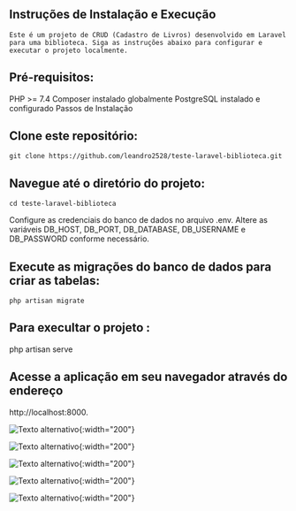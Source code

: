 ## Instruções de Instalação e Execução
` Este é um projeto de CRUD (Cadastro de Livros) desenvolvido em Laravel para uma biblioteca. Siga as instruções abaixo para configurar e executar o projeto localmente. `

## Pré-requisitos:
PHP >= 7.4
Composer instalado globalmente
PostgreSQL instalado e configurado
Passos de Instalação

## Clone este repositório:
    git clone https://github.com/leandro2528/teste-laravel-biblioteca.git

## Navegue até o diretório do projeto:
    cd teste-laravel-biblioteca


Configure as credenciais do banco de dados no arquivo .env. Altere as variáveis ​​DB_HOST, DB_PORT, DB_DATABASE, DB_USERNAME e DB_PASSWORD conforme necessário.

## Execute as migrações do banco de dados para criar as tabelas:
    php artisan migrate


## Para execultar o projeto :
php artisan serve

## Acesse a aplicação em seu navegador através do endereço 
http://localhost:8000.





![Texto alternativo](https://i.ibb.co/PhLHgDY/foto000.png){:width="200"}


![Texto alternativo](https://i.ibb.co/PhLHgDY/foto000.png){:width="200"}

![Texto alternativo](https://i.ibb.co/WDrWCc5/foto01.png){:width="200"}


![Texto alternativo](https://i.ibb.co/X72VzRy/foto-2.png){:width="200"}

![Texto alternativo](https://i.ibb.co/wMwch0h/foto-3.png){:width="200"}